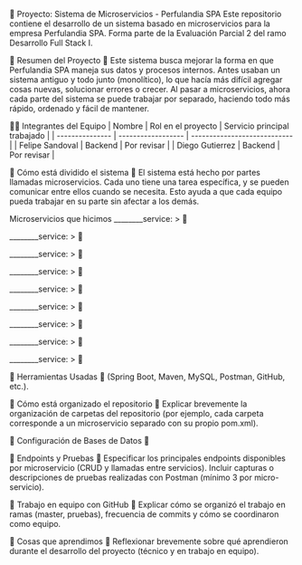 📘 Proyecto: Sistema de Microservicios - Perfulandia SPA
Este repositorio contiene el desarrollo de un sistema basado en microservicios para la empresa Perfulandia SPA. Forma parte de la Evaluación Parcial 2 del ramo Desarrollo Full Stack I.

📄 Resumen del Proyecto
📝 Este sistema busca mejorar la forma en que Perfulandia SPA maneja sus datos y procesos internos. Antes usaban un sistema antiguo y todo junto (monolítico), lo que hacía más difícil agregar cosas nuevas, solucionar errores o crecer. Al pasar a microservicios, ahora cada parte del sistema se puede trabajar por separado, haciendo todo más rápido, ordenado y fácil de mantener.


🧑‍💻 Integrantes del Equipo
| Nombre          | Rol en el proyecto | Servicio principal trabajado |
| --------------- | ------------------ | ---------------------------- |
| Felipe Sandoval | Backend            | Por revisar                  |
| Diego Gutierrez | Backend            | Por revisar                  |




🧱 Cómo está dividido el sistema
📝 El sistema está hecho por partes llamadas microservicios. Cada uno tiene una tarea específica, y se pueden comunicar entre ellos cuando se necesita. Esto ayuda a que cada equipo pueda trabajar en su parte sin afectar a los demás.




Microservicios que hicimos
________service: > 📝

________service: > 📝

________service: > 📝

________service: > 📝

________service: > 📝

________service: > 📝

________service: > 📝

________service: > 📝

________service: > 📝




🔩 Herramientas Usadas
📝 (Spring Boot, Maven, MySQL, Postman, GitHub, etc.).



📁 Cómo está organizado el repositorio
📝 Explicar brevemente la organización de carpetas del repositorio (por ejemplo, cada carpeta corresponde a un microservicio separado con su propio pom.xml).



🛜 Configuración de Bases de Datos
📝



🚦 Endpoints y Pruebas
📝 Especificar los principales endpoints disponibles por microservicio (CRUD y llamadas entre servicios).
Incluir capturas o descripciones de pruebas realizadas con Postman (mínimo 3 por micro-servicio).



🤝 Trabajo en equipo con GitHub
📝 Explicar cómo se organizó el trabajo en ramas (master, pruebas), frecuencia de commits y cómo se coordinaron como equipo.


🧠 Cosas que aprendimos
📝 Reflexionar brevemente sobre qué aprendieron durante el desarrollo del proyecto (técnico y en trabajo en equipo).

